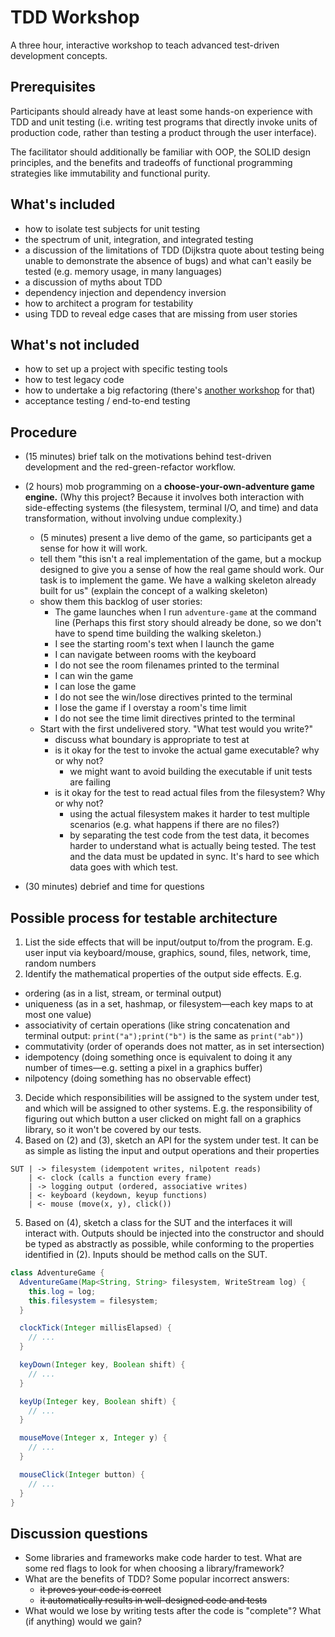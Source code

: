 # TDD Workshop

A three hour, interactive workshop to teach advanced test-driven
development concepts.

## Prerequisites

Participants should already have at least some hands-on experience with TDD and
unit testing (i.e. writing test
programs that directly invoke units of production code, rather
than testing a product through the user interface).

The facilitator should additionally be familiar with OOP, the SOLID
design principles, and the benefits and tradeoffs of functional
programming strategies like immutability and functional purity.

## What's included

- how to isolate test subjects for unit testing
- the spectrum of unit, integration, and integrated
  testing
- a discussion of the limitations of TDD
  (Dijkstra quote about testing being unable to demonstrate the absence of bugs)
  and what can't easily be tested (e.g. memory usage, in many languages)
- a discussion of myths about TDD
- dependency injection and dependency inversion
- how to architect a program for testability
- using TDD to reveal edge cases that are missing from user stories

## What's not included

- how to set up a project with specific testing tools
- how to test legacy code
- how to undertake a big refactoring (there's [another
  workshop](https://github.com/benchristel/refactoring-workshop)
  for that)
- acceptance testing / end-to-end testing

## Procedure

- (15 minutes) brief talk on the motivations behind
  test-driven development and the red-green-refactor
  workflow.
- (2 hours) mob programming on a **choose-your-own-adventure game engine.**
  (Why this project? Because it involves both interaction with side-effecting systems (the filesystem, terminal I/O, and time) and data transformation, without involving undue complexity.)

  - (5 minutes) present a live demo of the game, so participants get a sense for how it will work.
  - tell them "this isn't a real implementation of the game, but a mockup designed to give you a sense of how the real
    game should work. Our task is to implement the game. We have a walking skeleton already built for us" (explain the
    concept of a walking skeleton)
  - show them this backlog of user stories:
    - The game launches when I run `adventure-game` at the command line
      (Perhaps this first story should already be done, so we don't have to spend time building the walking skeleton.)
    - I see the starting room's text when I launch the game
    - I can navigate between rooms with the keyboard
    - I do not see the room filenames printed to the terminal
    - I can win the game
    - I can lose the game
    - I do not see the win/lose directives printed to the terminal
    - I lose the game if I overstay a room's time limit
    - I do not see the time limit directives printed to the terminal
  - Start with the first undelivered story. "What test would you write?"
    - discuss what boundary is appropriate to test at
    - is it okay for the test to invoke the actual game executable? why or why not?
      - we might want to avoid building the executable if unit tests are failing
    - is it okay for the test to read actual files from the filesystem? Why or why not?
      - using the actual filesystem makes it harder to test multiple scenarios
        (e.g. what happens if there are no files?)
      - by separating the test code from the test data, it becomes harder to understand
        what is actually being tested. The test and the data must be updated in sync.
        It's hard to see which data goes with which test.
- (30 minutes) debrief and time for questions

## Possible process for testable architecture

1. List the side effects that will be input/output to/from
  the program. E.g. user input via keyboard/mouse, graphics,
  sound, files, network, time, random numbers
2. Identify the mathematical properties of the output
  side effects. E.g.
  - ordering (as in a list, stream, or terminal output)
  - uniqueness (as in a set, hashmap, or filesystem—each key maps to at most one value)
  - associativity of certain operations (like string concatenation and terminal output: `print("a");print("b")` is the same as `print("ab")`)
  - commutativity (order of operands does not matter, as in set intersection)
  - idempotency (doing something once is equivalent to doing it any number of times—e.g. setting a pixel in a graphics buffer)
  - nilpotency (doing something has no observable effect)
3. Decide which responsibilities will be assigned to the
  system under test, and which will be assigned to other
  systems. E.g. the responsibility of figuring out which
  button a user clicked on might fall on a graphics library,
  so it won't be covered by our tests.
4. Based on (2) and (3), sketch an API for the system under
  test. It can be as simple as listing the input and output
  operations and their properties
  ```
  SUT | -> filesystem (idempotent writes, nilpotent reads)
      | <- clock (calls a function every frame)
      | -> logging output (ordered, associative writes)
      | <- keyboard (keydown, keyup functions)
      | <- mouse (move(x, y), click())
  ```
5. Based on (4), sketch a class for the SUT and the
   interfaces it will interact with. Outputs should be
   injected into the constructor and should be typed as
   abstractly as possible, while conforming to the properties
   identified in (2). Inputs should be method calls on the SUT.

  ```java
  class AdventureGame {
    AdventureGame(Map<String, String> filesystem, WriteStream log) {
      this.log = log;
      this.filesystem = filesystem;
    }

    clockTick(Integer millisElapsed) {
      // ...
    }

    keyDown(Integer key, Boolean shift) {
      // ...
    }

    keyUp(Integer key, Boolean shift) {
      // ...
    }

    mouseMove(Integer x, Integer y) {
      // ...
    }

    mouseClick(Integer button) {
      // ...
    }
  }
  ```

## Discussion questions

- Some libraries and frameworks make code harder to test.
  What are some red flags to look for when choosing a
  library/framework?
- What are the benefits of TDD? Some popular incorrect answers:
  - ~~it proves your code is correct~~
  - ~~it automatically results in well-designed code and tests~~
- What would we lose by writing tests after the code is "complete"?
  What (if anything) would we gain?
